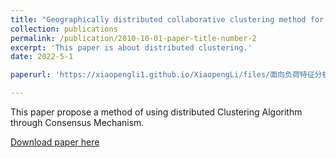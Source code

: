```yaml
---
title: "Geographically distributed collaborative clustering method for load characteristic analysis"
collection: publications
permalink: /publication/2010-10-01-paper-title-number-2
excerpt: 'This paper is about distributed clustering.'
date: 2022-5-1

paperurl: 'https://xiaopengli1.github.io/XiaopengLi/files/面向负荷特征分析的地理分布式协同聚类方法.pdf'

---
```


This paper propose a method of using distributed Clustering Algorithm through Consensus Mechanism.

[Download paper here](https://xiaopengli1.github.io/XiaopengLi/files/面向负荷特征分析的地理分布式协同聚类方法.pdf)



